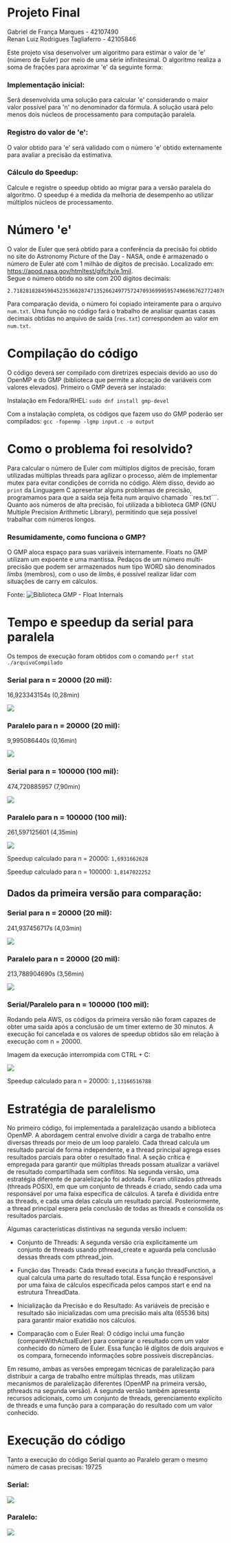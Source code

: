 # Projeto Final

Gabriel de França Marques - 42107490 \
Renan Luiz Rodrigues Tagliaferro - 42105846

Este projeto visa desenvolver um algoritmo para estimar o valor de 'e' (número de Euler) por meio de uma série infinitesimal. O algoritmo realiza a soma de frações para aproximar 'e' da seguinte forma:

### Implementação inicial: 
Será desenvolvida uma solução para calcular 'e' considerando o maior valor possível para 'n' no denominador da fórmula. A solução usará pelo menos dois núcleos de processamento para computação paralela.

### Registro do valor de 'e': 
O valor obtido para 'e' será validado com o número 'e' obtido externamente para avaliar a precisão da estimativa.

### Cálculo do Speedup: 
Calcule e registre o speedup obtido ao migrar para a versão paralela do algoritmo. O speedup é a medida da melhoria de desempenho ao utilizar múltiplos núcleos de processamento.

# Número 'e'
O valor de Euler que será obtido para a conferência da precisão foi obtido no site do Astronomy Picture of the Day - NASA, onde é armazenado o número de Euler até com 1 milhão de dígitos de precisão. Localizado em: https://apod.nasa.gov/htmltest/gifcity/e.1mil. \
Segue o número obtido no site com 200 dígitos decimais: 
```
2.71828182845904523536028747135266249775724709369995957496696762772407663035354759457138217852516642742746639193200305992181741359662904357290033429526059563073813232862794349076323382988075319525101901
```

Para comparação devida, o número foi copiado inteiramente para o arquivo ``num.txt``. Uma função no código fará o trabalho de analisar quantas casas decimais obtidas no arquivo de saída (``res.txt``) correspondem ao valor em ``num.txt``.

# Compilação do código
O código deverá ser compilado com diretrizes especiais devido ao uso do OpenMP e do GMP (biblioteca que permite a alocação de variáveis com valores elevados). Primeiro o GMP deverá ser instalado:

Instalação em Fedora/RHEL:
```sudo dnf install gmp-devel```

Com a instalação completa, os códigos que fazem uso do GMP poderão ser compilados:
```gcc -fopenmp -lgmp input.c -o output```

# Como o problema foi resolvido?
Para calcular o número de Euler com múltiplos dígitos de precisão, foram utilizadas múltiplas threads para agilizar o processo, além de implementar mutex para evitar condições de corrida no código. Além disso, devido ao ``print`` da Linguagem C apresentar alguns problemas de precisão, programamos para que a saída seja feita num arquivo chamado ``res.txt```. Quanto aos números de alta precisão, foi utilizada a biblioteca GMP (GNU Multiple Precision Arithmetic Library), permitindo que seja possível trabalhar com números longos.

### Resumidamente, como funciona o GMP?
O GMP aloca espaço para suas variáveis internamente. Floats no GMP utilizam um expoente e uma mantissa. Pedaços de um número multi-precisão que podem ser armazenados num tipo WORD são denominados _limbs_ (membros), com o uso de _limbs_, é possível realizar lidar com situações de carry em cálculos.

Fonte: ![Biblioteca GMP - Float Internals](https://gmplib.org/manual/Float-Internals#Float-Internals)

# Tempo e speedup da serial para paralela
Os tempos de execução foram obtidos com o comando ``perf stat ./arquivoCompilado``

### Serial para n = 20000 (20 mil):

16,923343154s (0,28min)

![](imagens/serial20m.png)



### Paralelo para n = 20000 (20 mil):

9,995086440s (0,16min)

![](imagens/paralelo20m.png)



### Serial para n = 100000 (100 mil):

474,720885957 (7,90min)

![](imagens/serial100m.png)



### Paralelo para n = 100000 (100 mil):

261,597125601 (4,35min)

![](imagens/paralelo100m.png)

Speedup calculado para n = 20000:
``1,6931662628``

Speedup calculado para n = 100000:
``1,8147022252``

## Dados da primeira versão para comparação:
### Serial para n = 20000 (20 mil):

241,937456717s (4,03min)

![](imagens/oldserial20m.png)



### Paralelo para n = 20000 (20 mil):

213,788904690s (3,56min)

![](imagens/oldparalelo20m.png)



### Serial/Paralelo para n = 100000 (100 mil):
Rodando pela AWS, os códigos da primeira versão não foram capazes de obter uma saída após a conclusão de um timer externo de 30 minutos. A execução foi cancelada e os valores de speedup obtidos são em relação à execução com n = 20000.

Imagem da execução interrompida com CTRL + C:

![](imagens/oldparalelo100m.png)

Speedup calculado para n = 20000:
``1,13166516788``



# Estratégia de paralelismo
No primeiro código, foi implementada a paralelização usando a biblioteca OpenMP. A abordagem central envolve dividir a carga de trabalho entre diversas threads por meio de um loop paralelo. Cada thread calcula um resultado parcial de forma independente, e a thread principal agrega esses resultados parciais para obter o resultado final. A seção crítica é empregada para garantir que múltiplas threads possam atualizar a variável de resultado compartilhada sem conflitos.
Na segunda versão, uma estratégia diferente de paralelização foi adotada. Foram utilizados pthreads (threads POSIX), em que um conjunto de threads é criado, sendo cada uma responsável por uma faixa específica de cálculos. A tarefa é dividida entre as threads, e cada uma delas calcula um resultado parcial. Posteriormente, a thread principal espera pela conclusão de todas as threads e consolida os resultados parciais.

Algumas características distintivas na segunda versão incluem:

- Conjunto de Threads: A segunda versão cria explicitamente um conjunto de threads usando pthread_create e aguarda pela conclusão dessas threads com pthread_join.

- Função das Threads: Cada thread executa a função threadFunction, a qual calcula uma parte do resultado total. Essa função é responsável por uma faixa de cálculos especificada pelos campos start e end na estrutura ThreadData.

- Inicialização da Precisão e do Resultado: As variáveis de precisão e resultado são inicializadas com uma precisão mais alta (65536 bits) para garantir maior exatidão nos cálculos.

- Comparação com o Euler Real: O código inclui uma função (compareWithActualEuler) para comparar o resultado com um valor conhecido do número de Euler. Essa função lê dígitos de dois arquivos e os compara, fornecendo informações sobre possíveis discrepâncias.

Em resumo, ambas as versões empregam técnicas de paralelização para distribuir a carga de trabalho entre múltiplas threads, mas utilizam mecanismos de paralelização diferentes (OpenMP na primeira versão, pthreads na segunda versão). A segunda versão também apresenta recursos adicionais, como um conjunto de threads, gerenciamento explícito de threads e uma função para a comparação do resultado com um valor conhecido.

# Execução do código
Tanto a execução do código Serial quanto ao Paralelo geram o mesmo número de casas precisas: 19725

### Serial:

![](imagens/execserial.png)

### Paralelo:

![](imagens/execparalelo.png)
